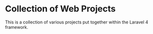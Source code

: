 # Collection of Web Projects

This is a collection of various projects put together within the Laravel 4 framework.
